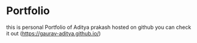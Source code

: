 # Portfolio
this is personal Portfolio of Aditya prakash hosted on github 
you can check it out (https://gaurav-aditya.github.io/)

